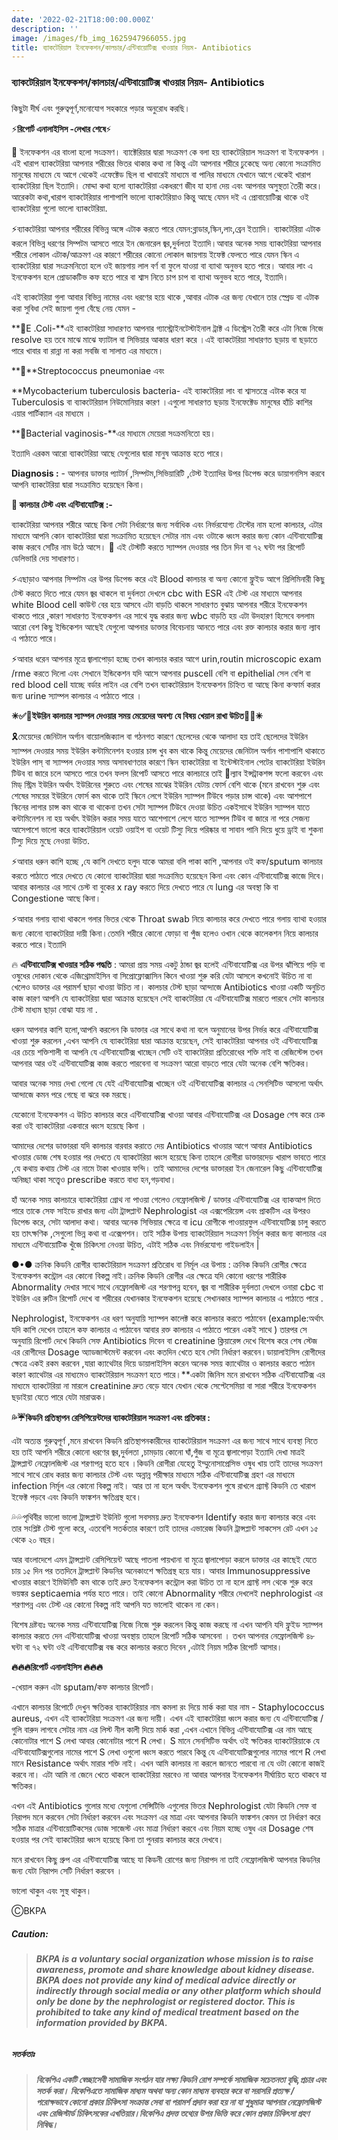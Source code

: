 ```yaml
---
date: '2022-02-21T18:00:00.000Z'
description: ''
image: /images/fb_img_1625947966055.jpg
title: ব্যাকটেরিয়াল ইনফেকশন/কালচার/এন্টিবায়োটিক্স খাওয়ার নিয়ম- Antibiotics
---
```



### ব্যাকটেরিয়াল ইনফেকশন/কালচার/এন্টিবায়োটিক্স খাওয়ার নিয়ম- Antibiotics

### 

কিছুটা দীর্ঘ এবং গুরুত্বপূর্ণ,মনোযোগ সহকারে পড়ার অনুরোধ করছি।

⚡️**রিপোর্ট এনালাইসিস -লেখার শেষে**⚡️

🌈 ইনফেকশন এর বাংলা হলো সংক্রমণ। ব্যাক্টেরিয়ার দ্বারা সংক্রমণ কে বলা হয় ব্যাকটেরিয়াল সংক্রমণ বা ইনফেকশন । এই খারাপ ব্যাকটেরিয়া আপনার শরীরের ভিতর থাকার কথা না কিন্তু এটা আপনার শরীরে ঢুকেছে  অন্য কোনো সংক্রামিত মানুষের মাধ্যমে যে আগে থেকেই এফেক্টেড ছিল বা খাবারেই মাধ্যমে বা পানির মাধ্যমে যেখানে আগে থেকেই খারাপ ব্যাকটেরিয়া ছিল ইত্যাদি। মোদ্দা কথা হলো ব্যাকটেরিয়া একধরণে জীব যা হানা দেয় এবং আপনার অসুস্থতা তৈরী করে। আরেকটা কথা,খারাপ ব্যাকটেরিয়ার পাশাপাশি ভালো ব্যাকটেরিয়াও কিন্তু আছে যেমন দই এ প্রোবায়োটিক্স থাকে ওই ব্যাকটেরিয়া গুলো ভালো ব্যাকটেরিয়া.

⚡️ব্যাকটেরিয়া আপনার শরীরের বিভিন্ন অঙ্গে এটাক করতে পারে যেমন:ব্লাডার,স্কিন,লাং,ব্রেন ইত্যাদি। ব্যাকটেরিয়া এটাক করলে বিভিন্ন ধরণের সিম্পটম আসতে পারে ইন জেনারেল জ্বর,দুর্বলতা ইত্যাদি।আবার অনেক সময় ব্যাকটেরিয়া আপনার শরীরে লোকাল এটাক/আক্রমণ এর কারণে শরীরের কোনো লোকাল জায়গায় ইফেক্ট ফেলতে পারে যেমন স্কিন এ ব্যাকটেরিয়া দ্বারা সংক্রমনিতো হলে ওই জায়গায় লাল বর্ণ বা ফুলে যাওয়া বা ব্যাথা অনুভব হতে পারে। আবার লাং এ ইনফেকশন হলে প্রোডাকটিভ কফ হতে পারে বা শ্বাস নিতে চাপ চাপ বা ব্যাথা অনুভব হতে পারে, ইত্যাদি।

এই ব্যাকটেরিয়া গুলা আবার বিভিন্ন নামের এবং ধরণের হয়ে থাকে ,আবার এটাক এর জন্য যেখানে তার স্প্রেড বা এটাক করা সুবিধা সেই জায়গা গুলা বেঁছে নেয় যেমন -

\**🦠E .Coli-**এই ব্যাকটেরিয়া সাধারণত আপনার গ্যাস্ট্রোইনটেস্টাইনাল ট্রাক্ট এ ডিস্ট্রেস তৈরী করে এটা নিজে নিজে resolve হয় তবে মাঝে মাঝে ফ্যাটাল বা সিভিয়ার আকার ধারণ করে ।এই ব্যাকটেরিয়া সাধারণত ছড়ায় বা ছড়াতে পারে  খাবার বা রান্না না করা সবজি বা সালাত এর মাধ্যমে।

**🦠**Streptococcus pneumoniae এবং

\**Mycobacterium tuberculosis bacteria- এই ব্যাকটেরিয়া লাং বা শ্বাসতন্ত্রে এটাক করে যা Tuberculosis বা ব্যাকটেরিয়াল নিউমোনিয়ার কারণ ।এগুলো সাধারণত ছড়ায় ইনফেক্টেড মানুষের হাঁচি কাশির এয়ার পার্টিক্যাল এর মাধ্যমে ।

\**🦠Bacterial vaginosis-**এর মাধ্যমে মেয়েরা সংক্রমনিতো হয়।

ইত্যাদি এরকম আরো ব্যাকটেরিয়া আছে যেগুলোর দ্বারা মানুষ আক্রান্ত হতে পারে।

**Diagnosis :** - আপনার ডাক্তার প্যাটার্ন ,সিম্পটম,সিভিয়ারিটি ,টেস্ট ইত্যাদির  উপর ডিপেন্ড করে ডায়াগনসিস করবে আপনি ব্যাকটেরিয়া দ্বারা সংক্রামিত হয়েছেন কিনা।

**🌈 কালচার টেস্ট এবং এন্টিবাযোটিক্স :-**

ব্যাকটেরিয়া আপনার শরীরে আছে কিনা সেটা নির্ধারণের জন্য সর্বাধিক এবং নির্ভরযোগ্য টেস্টের নাম হলো কালচার, এটার মাধ্যমে আপনি কোন ব্যাকটেরিয়া দ্বারা সংক্রামিত হয়েছেন সেটার নাম এবং ওটাকে ধ্বংস করার জন্য কোন এন্টিবাযোটিক্স কাজ করবে সেটির নাম উঠে আসে। 🚩 এই টেস্টটি করতে স্যাম্পল দেওয়ার পর তিন দিন বা ৭২ ঘন্টা পর রিপোর্ট ডেলিভারি দেয় সাধারণত।

⚡️এছাড়াও আপনার সিম্পটম এর উপর ডিপেন্ড করে এই Blood কালচার বা অন্য কোনো ফ্লুইড আগে প্রিলিমিনারী কিছু টেস্ট করতে দিতে পারে যেমন  জ্বর থাকলে বা দুর্বলতা দেখলে cbc with ESR এই টেস্ট এর মাধ্যমে আপনার white Blood cell কাউন্ট বের হয়ে আসবে এটা বাড়তি থাকলে সাধারণত বুঝায় আপনার শরীরে ইনফেকশন থাকতে পারে ,কারণ সাধারণত ইনফেকশন এর সাথে যুদ্ধ করার জন্য wbc বাড়তি হয় এটা উদহারণ হিসেবে বললাম আরো বেশ কিছু ইন্ডিকেশন আছেই যেগুলো আপনার ডাক্তার বিবেচনায় আনতে পারে এবং রক্ত কালচার করার জন্য ল্যাব এ পাঠাতে পারে।

⚡️আবার ধরেন আপনার মূত্রে জ্বালাপোড়া হচ্ছে তখন কালচার করার আগে urin,routin microscopic exam /rme করতে দিলো এবং সেখানে ইন্ডিকেশন যদি আসে আপনার puscell বেশি বা epithelial সেল বেশি বা red blood cell যাচ্ছে বর্ডার লাইন এর বেশি তখন ব্যাকটেরিয়াল ইনফেকশন চিহ্নিত বা আছে কিনা কন্ফার্ম করার জন্য urine স্যাম্পল কালচার এ পাঠাতে পারে ।

**✳✅🚩ইউরিন কালচার স্যাম্পল দেওয়ার সময় মেয়েদের অবশ্য যে বিষয় খেয়াল রাখা উচিত🚩✅✳**

🎗মেয়েদের জেনিটাল অর্গান বায়োলজিক্যাল বা গঠনগত কারণে ছেলেদের থেকে আলাদা হয় তাই ছেলেদের ইউরিন স্যাম্পল দেওয়ার সময় ইউরিন কন্টামিনেশন হওয়ার চান্স খুব কম থাকে কিন্তু মেয়েদের জেনিটাল অর্গান পাশাপাশি থাকাতে ইউরিন পাস্ বা স্যাম্পল দেওয়ার সময় অসাবধাণতার কারণে স্কিন ব্যাকটেরিয়া বা ইন্টেস্টাইনাল পেটের ব্যাকটেরিয়া ইউরিন টিউব বা জারে চলে আসতে পারে তখন ফলস রিপোর্ট আসতে পারে কালচারে তাই 🚩ল্যাব ইন্সট্রাকশন্স ফলো করবেন এবং মিড্ স্ট্রিম ইউরিন অর্থাৎ ইউরিনের শুরুতে এবং শেষের মাঝের ইউরিন যেটায় ফোর্স বেশি থাকে (মনে রাখবেন শুরু এবং শেষের সময়ের ইউরিনে ফোর্স কম থাকে তাই স্কিনে লেগে ইউরিন স্যাম্পল টিউবে পড়ার চান্স থাকে) এবং আশপাশে স্কিনের লাগার চান্স কম থাকে বা থাকেনা তখন সেটা স্যাম্পল টিউবে দেওয়া উচিত একইসাথে ইউরিন স্যাম্পল যাতে কন্টামিনেশন না হয় অর্থাৎ ইউরিন করার সময় যাতে আশেপাশে লেগে যাতে স্যাম্পল টিউব বা জারে না পরে সেজন্য আসেপাশে ভালো করে ব্যাকটেরিয়াল ওয়েট ওয়াইপ বা ওয়েট টিস্যু দিয়ে পরিষ্কার বা সাবান পানি দিয়ে ধুয়ে ড্রাই বা শুকনা টিস্যু দিয়ে মুছে নেওয়া উচিত.

⚡️আবার ধরুন কাশি হচ্ছে ,যে কাশি দেখতে হলুদ যাকে আমরা বলি পাকা কাশি ,আপনার ওই কফ/sputum কালচার করতে পাঠাতে পারে দেখতে যে কোনো ব্যাকটেরিয়া দ্বারা সংক্রামিত হয়েছেন কিনা এবং কোন এন্টিবাযোটিক্স কাজে দিবে। আবার কালচার এর সাথে চেস্ট বা বুকের x ray করতে দিয়ে দেখতে পারে যে lung এর অবস্থা কি বা Congestione আছে কিনা।

⚡️আবার গলায় ব্যাথা থাকলে গলার ভিতর থেকে Throat swab নিয়ে কালচার করে দেখতে পারে গলায় ব্যাথা হওয়ার জন্য কোনো ব্যাকটেরিয়া দায়ী কিনা।তেমনি শরীরে কোনো ফোড়া বা পুঁজ হলেও ওখান থেকে কালেকশন নিয়ে কালচার করতে পারে।ইত্যাদি

🔥 **এন্টিবাযোটিক্স খাওয়ার সঠিক পদ্ধতি** : আমরা প্রায় সময় একটু ঠান্ডা জ্বর হলেই এন্টিবাযোটিক্স এর উপর ঝাঁপিয়ে পড়ি বা ওষুধের দোকান থেকে এজিথ্রোমাইসিন বা সিপ্রোফ্লোক্সাসিন কিনে খাওয়া শুরু করি যেটা আসলে কখনোই উচিত না বা খেলেও ডাক্তার এর পরামর্শ ছাড়া খাওয়া উচিত না। কালচার টেস্ট ছাড়া আন্দাজে Antibiotics খাওয়া একটি অনুচিত কাজ কারণ আপনি যে ব্যাকটেরিয়া দ্বারা আক্রান্ত হয়েছেন সেই ব্যাকটেরিয়া যে এন্টিবাযোটিক্স মারতে পারবে সেটা কালচার টেস্ট মাধ্যম ছাড়া বোঝা যায় না .

ধরুন আপনার কাশি হলো,আপনি করলেন কি ডাক্তার এর সাথে কথা না বলে অনুমানের উপর নির্ভর করে এন্টিবাযোটিক্স খাওয়া শুরু করলেন ,এখন আপনি যে ব্যাকটেরিয়া দ্বারা আক্রান্ত হয়েছেন, সেই ব্যাকটেরিয়া আপনার  ওই এন্টিবাযোটিক্স এর চেয়ে শক্তিশালী বা আপনি যে এন্টিবাযোটিক্স খাচ্ছেন সেটি ওই ব্যাকটেরিয়া প্রতিরোধের শক্তি নাই বা রেজিস্টেন্স তখন আপনার আর ওই এন্টিবাযোটিক্স কাজ করতে পারবেনা বা সংক্রমণ আরো বাড়তে পারে যেটা অনেক বেশি ক্ষতিকর।

আবার অনেক সময় দেখা গেলো যে যেই এন্টিবাযোটিক্স খাচ্ছেন ওই এন্টিবাযোটিক্স কালচার এ সেনসিটিভ আসলো অর্থাৎ আন্দাজে কমন পরে গেছে বা ঝরে বক মরছে।

যেকোনো ইনফেকশন এ উচিত কালচার করে এন্টিবাযোটিক্স খাওয়া আবার এন্টিবাযোটিক্স এর Dosage শেষ করে চেক করা ওই ব্যাকটেরিয়া একবারে ধ্বংস হয়েছে কিনা ।

আমাদের দেশের ডাক্তাররা যদি কালচার বারবার করাতে দেয় Antibiotics খাওয়ার আগে আবার Antibiotics খাওয়ার ডোজ শেষ হওয়ার পর দেখতে যে ব্যাকটেরিয়া ধ্বংস হয়েছে কিনা তাহলে রোগীরা ডাক্তারদেড় খারাপ ভাবতে পারে ,যে কথায় কথায় টেস্ট এর নামে টাকা খাওয়ার ফন্দি। তাই আমাদের দেশের ডাক্তাররা ইন জেনারেল কিছু এন্টিবাযোটিক্স অনিচ্ছা থাকা সত্ত্বেও prescribe করতে বাধ্য হন,গড়বাধা।

হাঁ অনেক সময় কালচারে ব্যাকটেরিয়া গ্রোথ না পাওয়া গেলেও নেফ্রোলজিস্ট / ডাক্তার এন্টিবাযোটিক্স এর ব্যাকআপ দিতে পারে তাকে সেফ সাইডে রাখার জন্য এটা ট্রান্সপ্লান্ট Nephrologist এর এক্সপেরিয়েন্স এবং প্রাকটিস এর উপরও ডিপেন্ড করে, সেটা আলাদা কথা। আবার অনেক সিভিয়ার ক্ষেত্রে বা icu রোগীকে পাওয়ারফুল এন্টিবাযোটিক্স চালু করতে হয় তাৎক্ষণিক ,সেগুলো ভিন্ন কথা বা এক্সেপশন। তাই সঠিক উপায় ব্যাকটেরিয়াল সংক্রমণ নির্মূল করার জন্য কালচার এর মাধ্যমে এন্টিবায়োটিক খুঁজে চিকিৎসা নেওয়া উচিত, এটাই সঠিক এবং নির্ভরযোগ্য গাইডলাইন |

●•● ক্রনিক কিডনি রোগীর ব্যাকটেরিয়াল সংক্রমণ প্রতিরোধ বা নির্মূল এর উপায় : ক্রনিক কিডনি রোগীর ক্ষেত্রে ইনফেকশন কন্ট্রোল এর কোনো বিকল্প নাই।ক্রনিক কিডনি রোগীর এর ক্ষেত্রে যদি কোনো ধরণের শারীরিক Abnormality দেখার সাথে সাথে নেফ্রোলজিস্ট এর শরণাপন্ন হবেন, জ্বর বা শারীরিক দুর্বলতা দেখলে ওনারা cbc বা ইউরিন এর রুটিন রিপোর্ট দেখে বা শরীরের যেখানকার ইনফেকশন হয়েছে সেখানকার স্যাম্পল কালচার এ পাঠাতে পারে .

Nephrologist, ইনফেকশন এর ধরণ অনুযায়ি স্যাম্পল কালেক্ট করে কালচার করতে পাঠাবেন (example:অর্থাৎ যদি কাশি দেখেন তাহলে কফ কালচার এ পাঠাবেন আবার রক্ত কালচার এ পাঠাতে পারেন একই সাথে ) তারপর সে অনুযায়ি রিপোর্ট দেখে কিডনি সেফ  Antibiotics দিবেন বা creatinine ক্লিয়ারেন্স দেখে বিশেষ করে শেষ স্টেজ এর রোগীদের Dosage অ্যাডজাস্টমেন্ট করবেন এবং কতদিন খেতে হবে সেটা নির্ধারণ করবেন।ডায়ালাইসিস রোগীদের  ক্ষেত্রে একই রকম করবেন ,যারা ক্যাথেটার দিয়ে ডায়ালাইসিস করেন অনেক সময় ক্যাথেটার ও কালচার করতে পাঠান কারণ ক্যাথেটার এর মাধ্যমেও ব্যাকটেরিয়াল সংক্রমণ হতে পারে।**একটা জিনিস মনে রাখবেন সঠিক এন্টিবাযোটিক্স এর মাধ্যমে ব্যাকটেরিয়া না মারলে creatinine দ্রুত বেড়ে যাবে যেখান থেকে সেপ্টেসেমিয়া বা সারা শরীরে  ইনফেকশন ছড়াইয়া যেতে পারে যেটা মারাত্মক।

**💦☔️কিডনি প্রতিস্থাপন রেসিপিয়েন্টদের ব্যাকটেরিয়াল সংক্রমণ এবং প্রতিকার :**

এটা অত্যন্ত গুরুত্বপূর্ণ ,মনে রাখবেন কিডনি প্রতিস্থাপনকারীদের ব্যাকটেরিয়াল সংক্রমণ এর জন্য সাথে সাথে ব্যবস্থা নিতে হয় তাই আপনি শরীরে কোনো ধরণের জ্বর,দুর্বলতা ,চামড়ায় কোনো ঘাঁ,পুঁজ বা মূত্রে জ্বালাপোড়া ইত্যাদি দেখা মাত্রই ট্রান্সপ্লান্ট নেফ্রোলজিস্ট এর শরণাপন্ন হতে হবে ।কিডনি রোগীরা যেহেতু ইম্মুনোসাপ্রেসিভ ওষুধ খায় তাই তাদের সংক্রমণ সাথে সাথে রোধ করার জন্য কালচার টেস্ট এবং অন্নান্ন পরীক্ষার মাধ্যমে সঠিক এন্টিবাযোটিক্স গ্রহণ এর মাধ্যমে infection নির্মূল এর কোনো বিকল্প নাই। আর তা না হলে অর্থাৎ ইনফেকশন পুষে রাখলে গ্র্যাফ্ট কিডনি তে খারাপ ইফেক্ট পড়বে এবং কিডনি ফাঙ্কশন ক্ষতিগ্রস্থ হবে।

💦💦পৃথিবীর ভালো ভালো ট্রান্সপ্লান্ট ইউনিট গুলো সবসময় দ্রুত ইনফেকশন Identify করার জন্য কালচার করে এবং তার সংশ্লিষ্ট টেস্ট গুলো করে, এতবেশি সতর্কতার কারণে তাই তাদের এভারেজ কিডনি ট্রান্সপ্লান্ট সাকসেস রেট এখন ১৫ থেকে ২০ বছর।

আর বাংলাদেশে এমন ট্রান্সপ্লান্ট রেসিপিয়েন্ট আছে পাতলা পায়খানা বা মূত্রে জ্বালাপোড়া করলে ডাক্তার এর কাছেই যেতে চায় ১৫ দিন পর ততদিনে ট্রান্সপ্লান্ট কিডনির অনেকাংশে ক্ষতিগ্রস্থ হয়ে যায়। আবার Immunosuppressive খাওয়ার কারণে ইমিউনিটি কম থাকে তাই দ্রুত ইনফেকশন কন্ট্রোল করা উচিত তা না হলে গ্র্যাফ্ট লস থেকে শুরু করে ভয়ঙ্কর septicaemia পর্যন্ত হতে পারে। তাই কোনো Abnormality শরীরে দেখলেই nephrologist এর শরণাপন্ন এবং টেস্ট এর কোনো বিকল্প নাই আপনি যত ভালোই থাকেন না কেন।

বিশেষ দ্রষ্টব্যঃ অনেক সময় এন্টিবাযোটিক্স নিজে নিজে শুরু করলেন কিন্তু কাজ করছে না এখন আপনি যদি ফ্লুইড স্যাম্পল কালচার করতে দেন এন্টিবাযোটিক্স খাওয়া অবস্থায় তাহলে রিপোর্ট সঠিক আসবেনা । তখন আপনার নেফ্রোলজিস্ট ৪৮ ঘন্টা বা ৭২ ঘন্টা ওই এন্টিবাযোটিক্স বন্ধ করে কালচার করতে দিবেন ,এটাই নিয়ম সঠিক রিপোর্ট আসার।

**🔥🔥🔥রিপোর্ট এনালাইসিস 🔥🔥🔥**

\-খেয়াল করুন এটা sputam/কফ কালচার রিপোর্ট।

এখানে কালচার রিপোর্টে দেখুন ক্ষতিকর ব্যাকটেরিয়ার নাম কমলা রং দিয়ে মার্ক করা যার নাম - Staphylococcus aureus, এখন এই ব্যাকটেরিয়া সংক্রমণ এর জন্য দায়ী। এখন এই ব্যাকটেরিয়া ধ্বংস করার জন্য যে এন্টিবাযোটিক্স /গুলি বারুদ লাগবে সেটার নাম এর লিস্ট নীল কালী দিয়ে মার্ক করা ,এখন এখানে বিভিন্ন এন্টিবাযোটিক্স এর নাম আছে কোনোটার পাশে S লেখা আবার কোনোটার পাশে R লেখা। S মানে সেনসিটিভ অর্থাৎ ওই ক্ষতিকর  ব্যাকটেরিয়াকে যে এন্টিবাযোটিক্সগুলোর নামের পাশে S লেখা ওগুলো ধ্বংস করতে  পারবে কিন্তু যে এন্টিবাযোটিক্সগুলোর নামের পাশে R লেখা মানে Resistance অর্থাৎ মারার শক্তি নাই। এখন আমি কালচার না করলে জানতে পারবো না যে ওটা কোনো কাজই করবে না। এটা আমি না জেনে খেতে থাকলে ব্যাকটেরিয়া মরবেও না আবার আপনার ইনফেকশন দীর্ঘায়িত হতে থাকবে যা ক্ষতিকর।

এখন এই Antibiotics গুলোর মধ্যে যেগুলো সেন্সিটিভি এগুলোর ভিতর Nephrologist যেটা কিডনি সেফ বা নিরাপদ মনে করবেন সেটা নির্ধারণ করবেন এবং সংক্রমণ এর মাত্রা এবং আপনার কিডনি ফাঙ্কশন কেমন তা নির্ধারণ করে সঠিক মাত্রার এন্টিবায়োটিকসের ডোজ সাজেস্ট এবং মাত্রা নির্ধারণ করবে এবং নিয়ম হচ্ছে ওষুধ এর Dosage শেষ হওয়ার পর সেই ব্যাকটেরিয়া ধ্বংস হয়েছে কিনা তা পুনরায় কালচার করে দেখবে।

মনে রাখবেন কিছু গ্রুপ এর এন্টিবাযোটিক্স আছে যা কিডনী রোগের জন্য নিরাপদ না তাই নেফ্রোলজিস্ট আপনার কিডনির জন্য যেটা নিরাপদ সেটি নির্ধারণ করবেন ।

ভালো থাকুন এবং সুস্থ থাকুন।

ⒸBKPA

##### **Caution:**

> ###### **BKPA is a voluntary social organization whose mission is to raise awareness, promote and share knowledge about kidney disease. BKPA does not provide any kind of medical advice directly or indirectly through social media or any other platform which should only be done by the nephrologist or registered doctor. This is prohibited to take any kind of medical treatment based on the information provided by BKPA.**

##### **সতর্কতাঃ**

> ###### **বিকেপিএ একটি স্বেচ্ছাসেবী সামাজিক সংগঠন যার লক্ষ্য কিডনি রোগ সম্পর্কে সামাজিক সচেতনতা বৃদ্ধি,প্রচার এবং সতর্ক করা। বিকেপিএতে সামাজিক মাধ্যম অথবা অন্য কোন মাধ্যম ব্যবহার করে বা সরাসরি প্রত্যক্ষ / পরোক্ষভাবে কোনো প্রকার চিকিৎসা সংক্রান্ত সেবা বা পরামর্শ প্রদান করা হয় না যা শুধুমাত্র আপনার নেফ্রোলজিস্ট এবং রেজিস্টার্ড চিকিৎসকের এখতিয়ার।বিকেপিএ প্রদত্ত তথ্যের উপর ভিত্তি করে কোন প্রকার চিকিৎসা গ্রহণ নিষিদ্ধ।**
